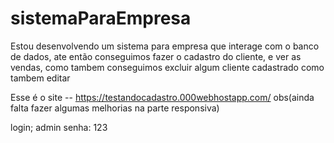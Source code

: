 # sistemaParaEmpresa

Estou desenvolvendo um sistema para empresa que interage com o banco de dados, ate então conseguimos fazer o cadastro do cliente, e ver as vendas, como tambem conseguimos excluir algum cliente cadastrado como tambem editar


Esse é o site -- https://testandocadastro.000webhostapp.com/ obs(ainda falta fazer algumas melhorias na parte responsiva)


login; admin
senha: 123
